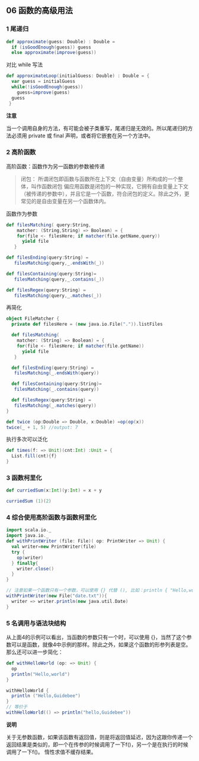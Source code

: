 ## 06 函数的高级用法

### 1 尾递归

```scala
def approximate(guess: Double) : Double =
  if (isGoodEnough(guess)) guess
  else approximate(improve(guess))
```

对比 while 写法

```scala
def approximateLoop(initialGuess: Double) : Double = {
  var guess = initialGuess
  while(!isGoodEnough(guess))
    guess=improve(guess)
  guess
 }
```

__注意__

当一个调用自身的方法，有可能会被子类重写，尾递归是无效的。所以尾递归的方法必须用 private 或 final 声明，或者将它嵌套在另一个方法中。


### 2 高阶函数

高阶函数：函数作为另一函数的参数被传递

>闭包：
所谓闭包即函数与函数所在上下文（自由变量）所构成的一个整体，叫作函数闭包
偏应用函数是闭包的一种实现，它拥有自由变量上下文（被传递的参数中），并且它是一个函数，符合闭包的定义。除此之外，更常见的是自由变量在另一个函数体内。

函数作为参数

```scala
def filesMatching( query:String, 
    matcher: (String,String) => Boolean) = {
    for(file <- filesHere; if matcher(file.getName,query))
      yield file
   }

def filesEnding(query:String) =
   filesMatching(query,_.endsWith(_))

def filesContaining(query:String)=
   filesMatching(query,_.contains(_))

def filesRegex(query:String) =
   filesMatching(query,_.matches(_))
```

再简化

```scala
object FileMatcher {
  private def filesHere = (new java.io.File(".")).listFiles

  def filesMatching(
    matcher: (String) => Boolean) = {
    for(file <- filesHere; if matcher(file.getName))
      yield file
   }

  def filesEnding(query:String) =
   filesMatching(_.endsWith(query))

  def filesContaining(query:String)= 
   filesMatching(_.contains(query))

  def filesRegex(query:String) = 
   filesMatching(_.matches(query))
}
```

```scala
def twice (op:Double => Double, x:Double) =op(op(x))
twice(_ + 1, 5) //output: 7
```

执行多次可以泛化

```scala
def times(f: => Unit)(cnt:Int) :Unit = {
  List.fill(cnt){f}
}
```


### 3 函数柯里化

```scala
def curriedSum(x:Int)(y:Int) = x + y

curriedSum (1)(2)
```


### 4 综合使用高阶函数与函数柯里化

```scala
import scala.io._
import java.io._
def withPrintWriter (file: File)( op: PrintWriter => Unit) {
  val writer=new PrintWriter(file)
  try {
    op(writer)
  } finally{
    writer.close()
  }
}

// 注意如果一个函数只有一个参数，可以使用 {} 代替 (), 比如：println { "Hello,world" }。这里第二个参数使用了 {}
withPrintWriter(new File("date.txt")){
  writer => writer.println(new java.util.Date)
}
```

### 5 名调用与语法块结构

从上面4的示例可以看出，当函数的参数只有一个时，可以使用 {}，当然了这个参数可以是函数，就像4中示例的那样。除此之外，如果这个函数的形参列表是空。那么还可以进一步简化：

```scala
def withHelloWorld (op: => Unit) {
  op   
  println("Hello,world")
}

withHelloWorld {
  println ("Hello,Guidebee")
}
// 等价于
withHelloWorld(() => println("hello,Guidebee"))
```

__说明__

关于无参数函数，如果该函数有返回值，则是将返回值延迟，因为这跟你传递一个返回结果是类似的，即一个在传参的时候调用了一下f()，另一个是在执行的时候调用了一下f()。
惰性求值不缓存结果。
